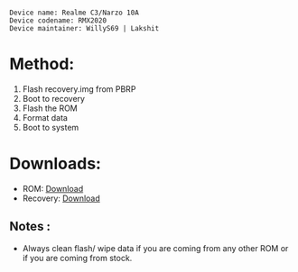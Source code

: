 ```

Device name: Realme C3/Narzo 10A
Device codename: RMX2020
Device maintainer: WillyS69 | Lakshit

```


# Method:
1. Flash recovery.img from PBRP
2. Boot to recovery
3. Flash the ROM
4. Format data
5. Boot to system

# Downloads:

* ROM: [Download](https://www.pling.com/p/1908484)
* Recovery: [Download](https://sourceforge.net/projects/pbrp/files/rmx2020/PBRP-rmx2020-4.0-20230205-0459-OFFICIAL.zip/download)

## Notes :
* Always clean flash/ wipe data if you are coming from any other ROM or if you are coming from stock.
